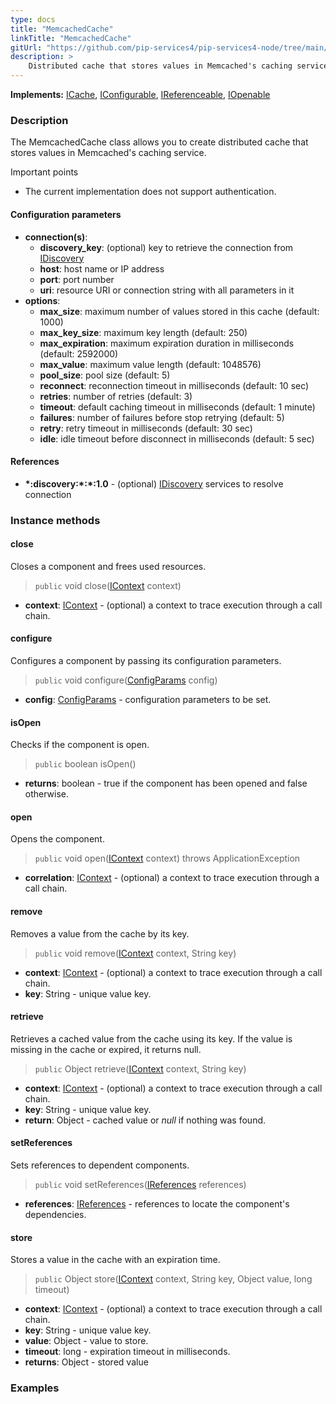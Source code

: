 ```yaml
---
type: docs
title: "MemcachedCache"
linkTitle: "MemcachedCache"
gitUrl: "https://github.com/pip-services4/pip-services4-node/tree/main/pip-services4-memcached-node"
description: >
    Distributed cache that stores values in Memcached's caching service.
---
```


**Implements:** [ICache](../../../logic/cache/icache), [IConfigurable](../../../components/config/iconfigurable), [IReferenceable](../../../components/refer/ireferenceable), [IOpenable](../../../components/run/iopenable)

### Description
The MemcachedCache class allows you to create distributed cache that stores values in Memcached's caching service. 

Important points

- The current implementation does not support authentication.

#### Configuration parameters

- **connection(s)**:           
    - **discovery_key**: (optional) key to retrieve the connection from [IDiscovery](../../../config/connect/idiscovery)
    - **host**: host name or IP address
    - **port**: port number
    - **uri**: resource URI or connection string with all parameters in it
- **options**:
    - **max_size**: maximum number of values stored in this cache (default: 1000)        
    - **max_key_size**: maximum key length (default: 250)
    - **max_expiration**: maximum expiration duration in milliseconds (default: 2592000)
    - **max_value**: maximum value length (default: 1048576)
    - **pool_size**: pool size (default: 5)
    - **reconnect**: reconnection timeout in milliseconds (default: 10 sec)
    - **retries**: number of retries (default: 3)
    - **timeout**: default caching timeout in milliseconds (default: 1 minute)
    - **failures**: number of failures before stop retrying (default: 5)
    - **retry**: retry timeout in milliseconds (default: 30 sec)
    - **idle**: idle timeout before disconnect in milliseconds (default: 5 sec)


#### References

- **\*:discovery:\*:\*:1.0** - (optional) [IDiscovery](../../../config/connect/idiscovery) services to resolve connection


### Instance methods

#### close
Closes a component and frees used resources.

> `public` void close([IContext](../../../components/context/icontext) context)

- **context**: [IContext](../../../components/context/icontext) - (optional) a context to trace execution through a call chain.

#### configure
Configures a component by passing its configuration parameters.

> `public` void configure([ConfigParams](../../../components/config/config_params) config)

- **config**: [ConfigParams](../../../components/config/config_params) - configuration parameters to be set.

#### isOpen
Checks if the component is open.

> `public` boolean isOpen()

- **returns**: boolean - true if the component has been opened and false otherwise.


#### open
Opens the component.
> `public` void open([IContext](../../../components/context/icontext) context) throws ApplicationException

- **correlation**: [IContext](../../../components/context/icontext) - (optional) a context to trace execution through a call chain.


#### remove
Removes a value from the cache by its key.

> `public` void remove([IContext](../../../components/context/icontext) context, String key)

- **context**: [IContext](../../../components/context/icontext) - (optional) a context to trace execution through a call chain.
- **key**: String - unique value key.


#### retrieve
Retrieves a cached value from the cache using its key.
If the value is missing in the cache or expired, it returns null.

> `public` Object retrieve([IContext](../../../components/context/icontext) context, String key)

- **context**: [IContext](../../../components/context/icontext) - (optional) a context to trace execution through a call chain.
- **key**: String - unique value key.
- **return**: Object - cached value or *null* if nothing was found.

#### setReferences
Sets references to dependent components.

> `public` void setReferences([IReferences](../../../components/refer/ireferences) references)

- **references**: [IReferences](../../../components/refer/ireferences) - references to locate the component's dependencies.

#### store
Stores a value in the cache with an expiration time.

> `public` Object store([IContext](../../../components/context/icontext) context, String key, Object value, long timeout)

- **context**: [IContext](../../../components/context/icontext) - (optional) a context to trace execution through a call chain.
- **key**: String - unique value key.
- **value**: Object - value to store.
- **timeout**: long - expiration timeout in milliseconds.
- **returns**: Object - stored value


### Examples

